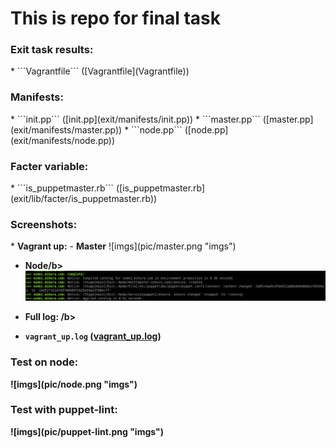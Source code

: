 # This is repo for final task 

<h3>Exit task results:</h3>
*  ```Vagrantfile``` ([Vagrantfile](Vagrantfile))

<h3>Manifests:</h3>
* ```init.pp``` ([init.pp](exit/manifests/init.pp))
* ```master.pp``` ([master.pp](exit/manifests/master.pp))
* ```node.pp``` ([node.pp](exit/manifests/node.pp))

<h3>Facter variable:</h3> 
* ```is_puppetmaster.rb``` ([is_puppetmaster.rb](exit/lib/facter/is_puppetmaster.rb))

<h3>Screenshots:</h3>
* <b>Vagrant up:</b>
 - <b>Master</b>
![imgs](pic/master.png "imgs")

 - <b>Node/b>
 ![imgs](pic/node.png "imgs")

 - <b>Full log: /b>
* ```vagrant_up.log``` ([vagrant_up.log](/pic/vagrant_up.log))

<h3>Test on node:</h3>
![imgs](pic/node.png "imgs")

<h3>Test with puppet-lint:</h3>
![imgs](pic/puppet-lint.png "imgs")



